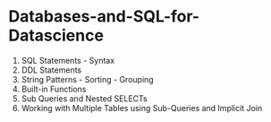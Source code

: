 # Databases-and-SQL-for-Datascience
1. SQL Statements - Syntax
2. DDL Statements
3. String Patterns - Sorting - Grouping
4. Built-in Functions
5. Sub Queries and Nested SELECTs
6. Working with Multiple Tables using Sub-Queries and Implicit Join
